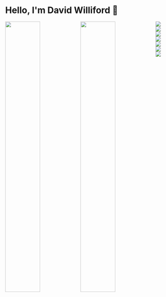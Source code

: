 # Hello, I'm David Williford 👋

<!-- Stats and Most Used Languages -->
<img align="left" width="47%" src="https://github-readme-stats.vercel.app/api?username=davidwilliford99&show_icons=true&theme=highcontrast" />

<img align="left" width="47%" src="https://github-readme-stats.vercel.app/api/top-langs/?username=davidwilliford99&layout=compact" />


<!-- Language/Framework badges -->
<img src="https://img.shields.io/badge/mysql-%2300f.svg?style=for-the-badge&logo=mysql&logoColor=white" />

<img src="https://img.shields.io/badge/mysql-%2300f.svg?style=for-the-badge&logo=mysql&logoColor=white" />

<img src="https://img.shields.io/badge/angular-%23DD0031.svg?style=for-the-badge&logo=angular&logoColor=white" />

<img src="https://img.shields.io/badge/react-%2320232a.svg?style=for-the-badge&logo=react&logoColor=%2361DAFB" />

<img src="https://img.shields.io/badge/spring-%236DB33F.svg?style=for-the-badge&logo=spring&logoColor=white" />

<img src="https://img.shields.io/badge/tailwindcss-%2338B2AC.svg?style=for-the-badge&logo=tailwind-css&logoColor=white" />

<img src="https://img.shields.io/badge/AWS-%23FF9900.svg?style=for-the-badge&logo=amazon-aws&logoColor=white" />


<!-- GitHub readme stats comes with several built-in themes (e.g. dark, radical, merko, gruvbox, tokyonight, onedark, cobalt, synthwave, highcontrast, dracula). -->
